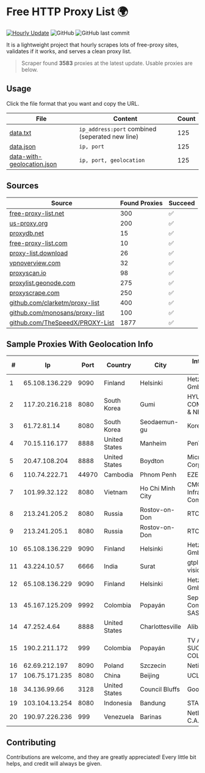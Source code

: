 
# Free HTTP Proxy List 🌍

[![Hourly Update](https://github.com/mertguvencli/http-proxy-list/actions/workflows/main.yml/badge.svg?branch=main)](https://github.com/mertguvencli/http-proxy-list/actions/workflows/main.yml)
![GitHub](https://img.shields.io/github/license/mertguvencli/http-proxy-list)
![GitHub last commit](https://img.shields.io/github/last-commit/mertguvencli/http-proxy-list)

It is a lightweight project that hourly scrapes lots of free-proxy sites, validates if it works, and serves a clean proxy list.


> Scraper found **3583** proxies at the latest update. Usable proxies are below.

## Usage

Click the file format that you want and copy the URL.


|File|Content|Count|
|----|-------|-----|
|[data.txt](https://raw.githubusercontent.com/mertguvencli/http-proxy-list/main/proxy-list/data.txt)|`ip_address:port` combined (seperated new line)|125|
|[data.json](https://raw.githubusercontent.com/mertguvencli/http-proxy-list/main/proxy-list/data.json)|`ip, port`|125|
|[data-with-geolocation.json](https://raw.githubusercontent.com/mertguvencli/http-proxy-list/main/proxy-list/data-with-geolocation.json)|`ip, port, geolocation`|125|

## Sources

|Source|Found Proxies|Succeed|
|------|-------------|-------|
|[free-proxy-list.net](https://free-proxy-list.net)|300|✅|
|[us-proxy.org](https://www.us-proxy.org)|200|✅|
|[proxydb.net](http://proxydb.net)|15|✅|
|[free-proxy-list.com](https://free-proxy-list.com/?page=&port=&type%5B%5D=http&type%5B%5D=https&up_time=0&search=Search)|10|✅|
|[proxy-list.download](https://www.proxy-list.download/HTTP)|26|✅|
|[vpnoverview.com](https://vpnoverview.com/privacy/anonymous-browsing/free-proxy-servers)|32|✅|
|[proxyscan.io](https://www.proxyscan.io)|98|✅|
|[proxylist.geonode.com](https://proxylist.geonode.com/api/proxy-list?limit=300&page=1&sort_by=lastChecked&sort_type=desc&protocols=http,https)|275|✅|
|[proxyscrape.com](https://api.proxyscrape.com/v2/?request=displayproxies&protocol=http&timeout=10000&country=all&ssl=all&anonymity=all)|250|✅|
|[github.com/clarketm/proxy-list](https://raw.githubusercontent.com/clarketm/proxy-list/master/proxy-list-raw.txt)|400|✅|
|[github.com/monosans/proxy-list](https://raw.githubusercontent.com/monosans/proxy-list/main/proxies/http.txt)|100|✅|
|[github.com/TheSpeedX/PROXY-List](https://raw.githubusercontent.com/TheSpeedX/PROXY-List/master/http.txt)|1877|✅|


## Sample Proxies With Geolocation Info

|#|Ip|Port|Country|City|Internet Service Provider|
|-|--|----|-------|----|-------------------------|
|1|65.108.136.229|9090|Finland|Helsinki|Hetzner Online GmbH|
|2|117.20.216.218|8080|South Korea|Gumi|HYUNDAI COMMUNICATIONS & NETWORK|
|3|61.72.81.14|8080|South Korea|Seodaemun-gu|Korea Telecom|
|4|70.15.116.177|8888|United States|Manheim|PenTeleData Inc.|
|5|20.47.108.204|8888|United States|Boydton|Microsoft Corporation|
|6|110.74.222.71|44970|Cambodia|Phnom Penh|EZECOM limited|
|7|101.99.32.122|8080|Vietnam|Ho Chi Minh City|CMC Telecom Infrastructure Company|
|8|213.241.205.2|8080|Russia|Rostov-on-Don|RTCOMM-YUG|
|9|213.241.205.1|8080|Russia|Rostov-on-Don|RTCOMM-YUG|
|10|65.108.136.229|9090|Finland|Helsinki|Hetzner Online GmbH|
|11|43.224.10.57|6666|India|Surat|gtpl hariom world vision|
|12|65.108.136.229|9090|Finland|Helsinki|Hetzner Online GmbH|
|13|45.167.125.209|9992|Colombia|Popayán|Sepcom Comunicaciones SAS|
|14|47.252.4.64|8888|United States|Charlottesville|Alibaba.com LLC|
|15|190.2.211.172|999|Colombia|Popayán|TV AZTECA SUCURSAL COLOMBIA|
|16|62.69.212.197|8090|Poland|Szczecin|Netia SA|
|17|106.75.171.235|8080|China|Beijing|UCLOUD|
|18|34.136.99.66|3128|United States|Council Bluffs|Google LLC|
|19|103.104.13.254|8080|Indonesia|Bandung|STARNET-JTL|
|20|190.97.226.236|999|Venezuela|Barinas|NetLink América C.A.|



## Contributing

Contributions are welcome, and they are greatly appreciated! Every
little bit helps, and credit will always be given.


